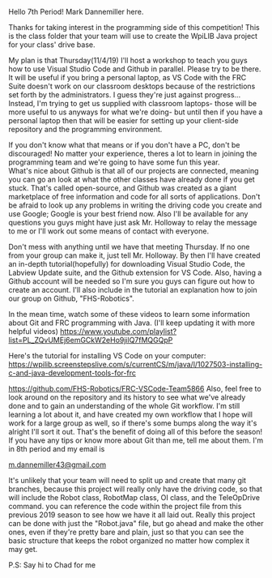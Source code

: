 Hello 7th Period!
Mark Dannemiller here.

Thanks for taking interest in the programming side of this competition!
This is the class folder that your team will use to create the WpiLIB Java project 
for your class' drive base.


My plan is that Thursday(11/4/19) I'll host a workshop to teach you guys how to use Visual
Studio Code and Github in parallel.  Please try to be there. It will be useful if you bring a 
personal laptop, as VS Code with the FRC Suite doesn't work on our classroom desktops because of 
the restrictions set forth by the administrators.  I guess they're just against progress...  Instead, I'm 
trying to get us supplied with classroom laptops- those will be more useful to us anyways for what we're
doing- but until then if you have a personal laptop then that will be easier for setting up your 
client-side repository and the programming environment. 

If you don't know what that means or if you don't have a PC, don't be discouraged! No matter your experience, 
theres a lot to learn in joining the programming team and we're going to have some fun this year.  
What's nice about Github is that all of our projects are connected, meaning you can go an look at what the other classes 
have already done if you get stuck.  That's called open-source, and Github was created as a giant marketplace
of free information and code for all sorts of applications.  Don't be afraid to look up any problems in writing
the driving code you create and use Google; Google is your best friend now.  Also I'll be available for any questions
you guys might have just ask Mr. Holloway to relay the message to me or I'll work out some means of contact with everyone.

Don't mess with anything until we have that meeting Thursday.  If no one from your group can make it, just tell Mr. Holloway.
By then I'll have created an in-depth tutorial(hopefully) for downloading Visual Studio Code, the Labview Update suite, and 
the Github extension for VS Code.  Also, having a Github account will be needed so I'm sure you guys can figure out how to
create an account.  I'll also include in the tutorial an explanation how to join our group on Github, "FHS-Robotics".

In the mean time, watch some of these videos to learn some information about Git and FRC programming with Java.
(I'll keep updating it with more helpful videos)
https://www.youtube.com/playlist?list=PL_ZQvUMEj6emGCkW2eHo9jilQ7fMQGQpP

Here's the tutorial for installing VS Code on your computer:
https://wpilib.screenstepslive.com/s/currentCS/m/java/l/1027503-installing-c-and-java-development-tools-for-frc


https://github.com/FHS-Robotics/FRC-VSCode-Team5866
Also, feel free to look around on the repository and its history to see what we've already done and to gain an understanding
of the whole Git workflow.  I'm still learning a lot about it, and have created my own workflow that I hope will work for a large
group as well, so if there's some bumps along the way it's alright I'll sort it out.  That's the benefit of doing all of this before
the season!  If you have any tips or know more about Git than me, tell me about them.  I'm in 8th period and my email is

m.dannemiller43@gmail.com


It's unlikely that your team will need to split up and create that many git branches, because this project will really only
have the driving code, so that will include the Robot class, RobotMap class, OI class, and the TeleOpDrive command.  you
can reference the code within the project file from this previous 2019 season to see how we have it all laid out.  Really this
project can be done with just the "Robot.java" file, but go ahead and make the other ones, even if they're pretty bare and plain,
just so that you can see the basic structure that keeps the robot organized no matter how complex it may get.


P.S: Say hi to Chad for me